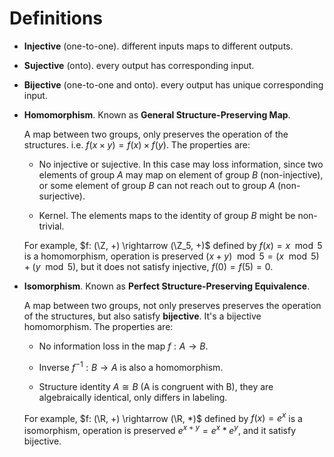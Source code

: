 # Definitions

- **Injective** (one-to-one). different inputs maps to different outputs.

- **Sujective** (onto). every output has corresponding input.

- **Bijective** (one-to-one and onto). every output has unique corresponding input.

- **Homomorphism**. Known as **General Structure-Preserving Map**.
  
  A map between two groups, only preserves the operation of the structures. i.e. $f(x \times y) = f(x) \times f(y)$. The properties are:
  
  - No injective or sujective. In this case may loss information, since two elements of group $A$ may map on element of group $B$ (non-injective), or some element of group $B$ can not reach out to group $A$ (non-surjective).
  
  - Kernel. The elements maps to the identity of group $B$ might be non-trivial.
  
  For example, $f: (\Z, +)  \rightarrow (\Z_5, +)$ defined by $f(x) = x \mod 5$ is a homomorphism, operation is preserved $(x + y) \mod 5 = (x \mod 5) + (y \mod 5)$, but it does not satisfy injective, $f(0) = f(5) = 0$.

- **Isomorphism**. Known as **Perfect Structure-Preserving Equivalence**.
  
  A map between two groups, not only preserves preserves the operation of the structures, but also satisfy **bijective**. It's a bijective homomorphism. The properties are:
  
  - No information loss in the map $f: A \rightarrow B$.
  
  - Inverse $f^{-1}: B \rightarrow A$  is also a homomorphism. 
  
  - Structure identity $A \cong B$ (A is congruent with B), they are algebraically identical, only differs in labeling.
  
  For example, $f: (\R, +)  \rightarrow (\R, *)$ defined by $f(x) = e^x$ is a isomorphism, operation is preserved $e^{x + y} = e^x * e^y$, and it satisfy bijective. 
